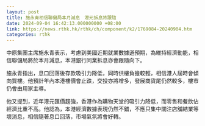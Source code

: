 ```yaml
---
layout: post
title: 施永青相信聯儲局本月減息　港元拆息將跟隨
date: 2024-09-04 16:42:13.000000000 +08:00
link: https://news.rthk.hk/rthk/ch/component/k2/1769084-20240904.htm
categories: rthk
---
```


中原集團主席施永青表示，考慮到美國近期就業數據遜預期，為維持經濟動能，相信聯儲局將於本月減息，本港銀行同業拆息亦會跟隨向下。

施永青指出，息口回落後存款吸引力降低，同時供樓負擔較輕，相信港人屆時會傾向買樓。他預計年內本港樓價會止跌，交投亦將增多，發展商貨尾仍然較多，樓市仍會由用家主導。

他又提到，近年港元匯價趨強，香港作為購物天堂的吸引力降低，而零售和餐飲佔經濟比重不高。他認為，本港經濟數據表現仍然不錯，不應只集中關注店舖結業等壞消息，相信隨著息口回落，市場氣氛將會好轉。
